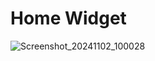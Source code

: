 # Home Widget 



   ![Screenshot_20241102_100028](https://github.com/user-attachments/assets/3640b26a-09c8-42fb-9864-631d8fe1e3b7)

